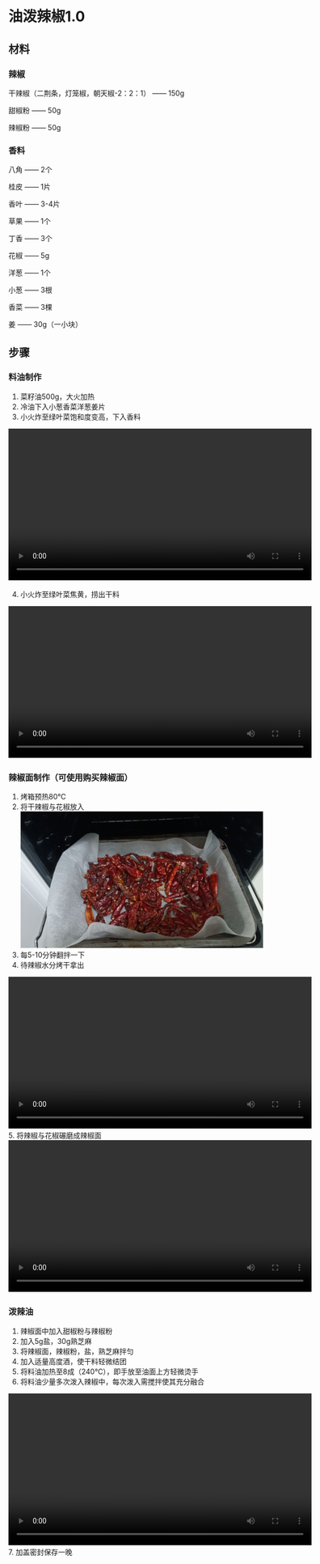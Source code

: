 # 油泼辣椒1.0

## 材料

### 辣椒

干辣椒（二荆条，灯笼椒，朝天椒-2：2：1） —— 150g

甜椒粉 —— 50g

辣椒粉 —— 50g

### 香料

八角 —— 2个

桂皮 —— 1片

香叶 —— 3-4片

草果 —— 1个

丁香 —— 3个

花椒 —— 5g

洋葱 —— 1个

小葱 —— 3根

香菜 —— 3棵

姜 —— 30g（一小块）

## 步骤

### 料油制作

1. 菜籽油500g，大火加热
2. 冷油下入小葱香菜洋葱姜片
3. 小火炸至绿叶菜饱和度变高，下入香料
<video width="600" controls>
  <source src="../Media/湿料.mp4" type="video/mp4">
  Your browser does not support the video tag.
</video>

4. 小火炸至绿叶菜焦黄，捞出干料
<video width="600" controls>
  <source src="../Media/干料.mp4" type="video/mp4">
  Your browser does not support the video tag.
</video>

### 辣椒面制作（可使用购买辣椒面）

1. 烤箱预热80℃
2. 将干辣椒与花椒放入![干辣椒](../Media/烤辣椒.jpg)
3. 每5-10分钟翻拌一下
4. 待辣椒水分烤干拿出
<video width="600" controls>
  <source src="../Media/辣椒状态.mp4" type="video/mp4">
  Your browser does not support the video tag.
</video>
5. 将辣椒与花椒碾磨成辣椒面
<video width="600" controls>
  <source src="../Media/辣椒面.jpg" type="video/mp4">
  Your browser does not support the video tag.
</video>

### 泼辣油

1. 辣椒面中加入甜椒粉与辣椒粉
2. 加入5g盐，30g熟芝麻
3. 将辣椒面，辣椒粉，盐，熟芝麻拌匀
4. 加入适量高度酒，使干料轻微结团
5. 将料油加热至8成（240℃），即手放至油面上方轻微烫手
6. 将料油少量多次泼入辣椒中，每次泼入需搅拌使其充分融合
<video width="600" controls>
  <source src="../Media/加入酒.mp4" type="video/mp4">
  Your browser does not support the video tag.
</video>
7. 加盖密封保存一晚
